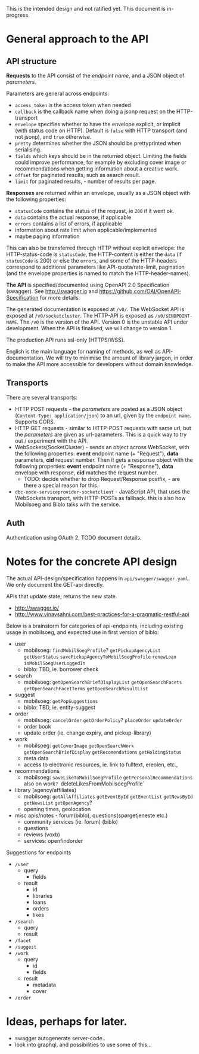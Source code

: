 This is the intended design and not ratified yet.  This document is in-progress.

# General approach to the API

## API structure

__Requests__ to the API consist of the _endpoint name_, and a JSON object of _parameters_.

Parameters are general across endpoints:

- `access_token` is the access token when needed
- `callback` is the callback name when doing a jsonp request on the HTTP-transport
- `envelope` specifies whether to have the envelope explicit, or implicit (with status code on HTTP). Default is `false` with HTTP transport (and not jsonp), and `true` otherwise.
- `pretty` determines whether the JSON should be prettyprinted when serialising.
- `fields` which keys should be in the returned object. Limiting the fields could improve performance, for example by excluding cover image or recommendations when getting information about a creative work.
- `offset` for paginated results, such as search result.
- `limit` for paginated results, - number of results per page.

__Responses__ are returned within an envelope, usually as a JSON object with the following properties:

- `statusCode` contains the status of the request, ie `200` if it went ok.
- `data` contains the actual response, if applicable
- `errors` contains a list of errors, if applicable
- information about rate limit when applicable/implemented
- maybe paging information

This can also be transferred through HTTP without explicit envelope: the HTTP-status-code is `statusCode`, the HTTP-content is either the `data` (if `statusCode` is 200) or else the `errors`, and some of the HTTP-headers correspond to additional parameters like API-quota/rate-limit, pagination (and the envelope properties is named to match the HTTP-header-names).

__The API__ is specified/documented using OpenAPI 2.0 Specification (swagger). 
See http://swagger.io and https://github.com/OAI/OpenAPI-Specification for more details.

The generated documentation is exposed at `/v0/`. The WebSocket API is exposed at `/v0/socketcluster`. The HTTP-API is exposed as `/v0/$ENDPOINT-NAME`. 
The `/v0` is the version of the API. Version 0 is the unstable API under development. When the API is finalised, we will change to version 1.

The production API runs ssl-only (HTTPS/WSS).

English is the main language for naming of methods, as well as API-documentation.
We will try to minimise the amount of library jargon, in order to make the API more accessible for developers without domain knowledge.


## Transports

There are several transports:

- HTTP POST requests - the _parameters_ are posted as a JSON object (`Content-Type: application/json`) to an url, given by the `endpoint name`. Supports CORS.
- HTTP GET requests - similar to HTTP-POST requests with same url, but the _parameters_ are given as url-parameters. This is a quick way to try out / experiment with the API.
- WebSockets(SocketCluster) - sends an object across WebSocket, with the following properties: __event__ endpoint name (+ "Request"), __data__ parameters, __cid__ request number. Then it gets a response object with the following properties: __event__ endpoint name (+ "Response"), __data__ envelope with response, __cid__ matches the request number.
    - TODO: decide whether to drop Request/Response postfix, - are there a special reason for this.
- `dbc-node-serviceprovider-socketclient` - JavaScript API, that uses the WebSockets transport, with HTTP-POSTs as fallback. this is also how Mobilsoeg and Biblo talks with the service.

## Auth

Authentication using OAuth 2. TODO document details.

# Notes for the concrete API design

The actual API-design/specification happens in `api/swagger/swagger.yaml`. We only document the GET-api directly.

APIs that update state, returns the new state.

- http://swagger.io/
- http://www.vinaysahni.com/best-practices-for-a-pragmatic-restful-api


Below is a brainstorm for categories of api-endpoints, including existing usage in mobilsoeg, and  expected use in first version of biblo:

- user
    - mobilsoeg: `findMobilSoegProfile`? `getPickupAgencyList` `getUserStatus` `savePickupAgencyToMobilSoegProfile` `renewLoan` `isMobilSoegUserLoggedIn`
    - biblo: TBD, ie. borrower check
- search
    - mobilsoeg: `getOpenSearchBriefDisplayList` `getOpenSearchFacets` `getOpenSearchFacetTerms` `getOpenSearchResultList`
- suggest
    - mobilsoeg: `getPopSuggestions`
    - biblo: TBD, ie. entity-suggest
- order
    - mobilsoeg: `cancelOrder` `getOrderPolicy`? `placeOrder` `updateOrder`
    - order book
    - update order (ie. change expiry, and pickup-library)
- work
    - mobilsoeg: `getCoverImage` `getOpenSearchWork` `getOpenSearchBriefDisplay` `getRecomendations` `getHoldingStatus`
    - meta data
    - access to electronic resources, ie. link to fulltext, ereolen, etc., 
- recommendations
    - mobilsoeg: `saveLikeToMobilSoegProfile` `getPersonalRecommendations `also on work`? `deleteLikesFromMobilsoegProfile`
- library (agency/affiliates)
    - mobilsoeg: `getAllAffiliates` `getEventById` `getEventList` `getNewsById` `getNewsList` `getOpenAgency`?
    - opening times, geolocation
- misc apis/notes - forum(biblo), questions(spørgetjeneste etc.)
    - community services (ie. forum) (biblo)
    - questions
    - reviews (voxb)
    - services: openfindorder

Suggestions for endpoints

- `/user`
    - query
        - fields
    - result
        - id 
        - libraries
        - loans
        - orders
        - likes
- `/search`
    - query
    - result
- `/facet`
- `/suggest`
- `/work`
    - query
        - id
        - fields
    - result
        - metadata
        - cover
- `/order`

# Ideas, perhaps for later.

- swagger autogenerate server-code..
- look into graphql, and possibilities to use some of this...
